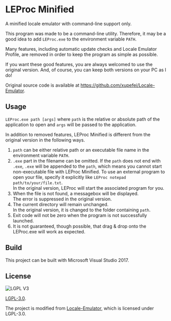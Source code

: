 LEProc Minified
===============

A minified locale emulator with command-line support only.

This program was made to be a command-line utility. Therefore, it may be a good idea to add `LEProc.exe` to the environment variable `PATH`.

Many features, including automatic update checks and Locale Emulator Profile, are removed in order to keep the program as simple as possible.

If you want these good features, you are always welcomed to use the original version. And, of course, you can keep both versions on your PC as I do!

Original source code is available at <https://github.com/xupefei/Locale-Emulator>.

## Usage ##
`LEProc.exe path [args]` where `path` is the relative or absolute path of the application to open and `args` will be passed to the application.

In addition to removed features, LEProc Minified is different from the original version in the following ways.

1. `path` can be either relative path or an executable file name in the environment variable `PATH`.
2. `.exe` part in the filename can be omitted. If the `path` does not end with `.exe`, `.exe` will be appended to the `path`, which means you cannot start non-executable file with LEProc Minified. To use an external program to open your file, specify it explicitly like `LEProc notepad path/to/your/file.txt`.  
In the original version, LEProc will start the associated program for you.
3. When the file is not found, a messagebox will be displayed.   
The error is suppressed in the original version.
4. The current directory will remain unchanged.  
In the original version, it is changed to the folder containing `path`.
5. Exit code will not be zero when the program is not successfully launched.
6. It is not guaranteed, though possible, that drag & drop onto the LEProc.exe will work as expected.

## Build ##
This project can be built with Microsoft Visual Studio 2017.

## License ##

![LGPL V3](http://www.gnu.org/graphics/lgplv3-147x51.png)

[LGPL-3.0](https://opensource.org/licenses/LGPL-3.0).

The project is modified from [Locale-Emulator](https://github.com/xupefei/Locale-Emulator), which is licensed under LGPL-3.0.
